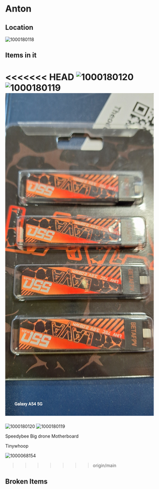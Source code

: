  # Anton

## Location 
![1000180118](8ded24e836585b5846e0d7fa57d4d1d7_MD5.jpg)


## Items in it
<<<<<<< HEAD
![1000180120](d289860e4ced25fd9f8b7f85cbaff74b_MD5.jpg)
![1000180119](ab4fda25cb725c63ca9d22d3e304e4c5_MD5.jpg)
![1000068154](7f8d2500327e72f6192c68c7f4489a55_MD5.jpg)
=======
![1000180120](https://github.com/user-attachments/assets/e7a97bb3-f0cf-4711-abf7-79d297d304f0)
![1000180119](https://github.com/user-attachments/assets/5a69d731-cc6e-4314-bad5-bc8333071f32)

Speedybee Big drone Motherboard

Tinywhoop 

![1000068154](https://github.com/user-attachments/assets/3a203a94-396e-4354-a88a-7fcccb950166)
>>>>>>> origin/main


## Broken Items
